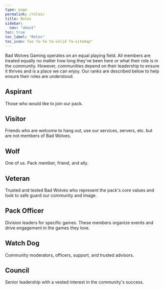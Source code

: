 ```yaml
---
type: page
permalink: /roles/
title: Roles
sidebar:
  nav: "about"
toc: true
toc_label: "Roles"
toc_icon: fas fa-fw fa-solid fa-sitemap"
---
```


Bad Wolves Gaming operates on an equal playing field. All members are treated equally no matter how long they've been here or 
what their role is in the community. However, communities depend on their leadership to ensure it thrives and is a place we can 
enjoy. Our ranks are described below to help ensure their roles are understood.

## Aspirant
Those who would like to join our pack.

## Visitor
Friends who are welcome to hang out, use our services, servers, etc. but are not members of Bad Wolves.

## Wolf
One of us. Pack member, friend, and ally.

## Veteran
Trusted and tested Bad Wolves who represent the pack's core values and look to safe guard our community and image.

## Pack Officer
Division leaders for specific games. These members organize events and drive engagement in the games they love.

## Watch Dog
Community moderators, officers, support, and trusted advisors.

## Council
Senior leadership with a vested interest in the community's success.
